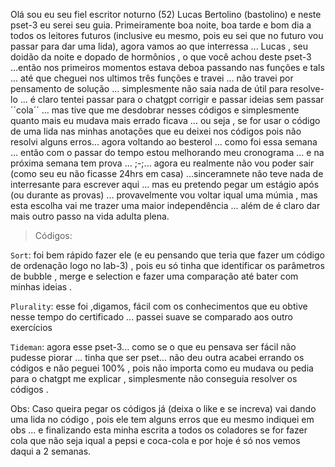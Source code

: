 Olá sou eu seu fiel escritor noturno (52) Lucas Bertolino (bastolino) e neste pset-3 eu serei seu guia. Primeiramente boa noite, boa tarde e bom dia a todos os leitores futuros (inclusive eu mesmo, pois eu sei que no futuro vou passar para dar uma lida), agora vamos ao que interressa ... Lucas , seu doidão da noite e dopado de hormônios , o que você achou deste pset-3 ...então nos primeiros momentos estava deboa passando nas funções e tals ... até que cheguei nos ultimos três funções e travei ... não travei por pensamento de solução ... simplesmente não saia nada de útil para resolve-lo ... é claro tentei passar para o chatgpt corrigir e passar ideias sem passar ´´cola´´ ... mas tive que me desdobrar nesses códigos e simplesmente quanto mais eu mudava mais errado ficava ... ou seja , se for usar o código de uma lida nas minhas anotações que eu deixei nos códigos pois não resolvi alguns erros... agora voltando ao besterol ... como foi essa semana ... então com o passar do tempo estou melhorando meu cronograma ... e na próxima semana tem prova ... ;-;... agora eu realmente não vou poder sair (como seu eu não ficasse 24hrs em casa) ...sinceramnete não teve nada de interresante para escrever aqui ... mas eu pretendo pegar um estágio após (ou durante as provas) ... provavelmente vou voltar iqual uma múmia , mas esta escolha vai me trazer uma maior independência ... além de é claro dar mais outro passo na vida adulta plena.

>Códigos:

``Sort``: foi bem rápido fazer ele (e eu pensando que teria que fazer um código de ordenação logo no lab-3) , pois eu só tinha que identificar os parâmetros de bubble , merge e selection e fazer uma comparação até bater com minhas ideias .

``Plurality``: esse foi ,digamos, fácil com os conhecimentos que eu obtive nesse tempo do certificado ... passei suave se comparado aos outro exercícios 

``Tideman``: agora esse pset-3... como se o que eu pensava ser fácil não pudesse piorar ... tinha que ser pset... não deu outra acabei errando os códigos e não peguei 100% , pois não importa como eu mudava ou pedia para o chatgpt me explicar , simplesmente não conseguia resolver os códigos .

Obs: Caso queira pegar os códigos já (deixa o like e se increva) vai dando uma lida no código , pois ele tem alguns erros que eu mesmo indiquei em obs ... e finalizando esta minha escrita a todos os coladores se for fazer cola que não seja iqual a pepsi e coca-cola e por hoje é só nos vemos daqui a 2 semanas.
